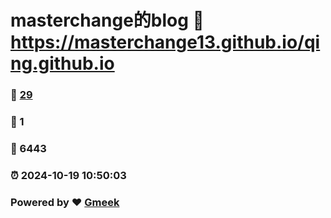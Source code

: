 # masterchange的blog :link: https://masterchange13.github.io/qing.github.io 
### :page_facing_up: [29](https://masterchange13.github.io/qing.github.io/tag.html) 
### :speech_balloon: 1 
### :hibiscus: 6443 
### :alarm_clock: 2024-10-19 10:50:03 
### Powered by :heart: [Gmeek](https://github.com/Meekdai/Gmeek)

